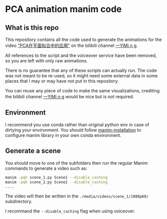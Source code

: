 # PCA animation manim code

## What is this repo

This repository contains all the code used to generate the animations for the video ["PCA在平面拟合中的应用"]([bilibili.com/video/BV13bsVzMEAB/](https://www.bilibili.com/video/BV13bsVzMEAB/?vd_source=34ced8adf8355af19d3299e8907501ed)) on the bilibili channel [一YiMi n g](https://space.bilibili.com/496878537?spm_id_from=333.788.0.0).

All references to the script and the voiceover service have been removed, so you are left with only raw animations.

There is no guarantee that any of these scripts can actually run. The code was not meant to be re-used, so it might need some external data in some places that I may or may have not put in this repository.

You can reuse any piece of code to make the same visualizations, crediting the bilibili channel [一YiMi n g](https://space.bilibili.com/496878537?spm_id_from=333.788.0.0) would be nice but is not required.

## Environment

I recommend you use conda rather than original python env in case of dirtying your environment.
You should follow [manim-installation](https://docs.manim.community/en/stable/installation.html) to configure manim library in your own conda environment.

## Generate a scene

You should move to one of the subfolders then run the regular Manim commands to generate a video such as:

```bash
manim -pqh scene_1.py Scene1 --disable_caching
manim -pqh scene_2.py Scene2 --disable_caching
....
```

The video will then be written in the ``./media/videos/scene_1/1080p60/`` subdirectory.

I recommand the ``--disable_caching`` flag when using voiceover.


